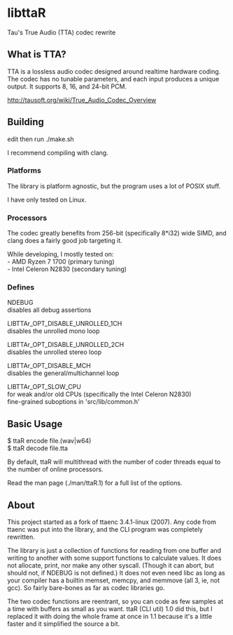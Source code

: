 # libttaR
Tau's True Audio (TTA) codec rewrite

## What is TTA?
TTA is a lossless audio codec designed around realtime hardware coding.
The codec has no tunable parameters, and each input produces a unique output.
It supports 8, 16, and 24-bit PCM.

http://tausoft.org/wiki/True_Audio_Codec_Overview

## Building
edit then run ./make.sh

I recommend compiling with clang.

### Platforms
The library is platform agnostic, but the program uses a lot of POSIX stuff.

I have only tested on Linux.

### Processors
The codec greatly benefits from 256-bit (specifically 8*i32) wide SIMD,
and clang does a fairly good job targeting it.

While developing, I mostly tested on:
\
	- AMD Ryzen 7 1700    (primary tuning)\
	- Intel Celeron N2830 (secondary tuning)

### Defines
NDEBUG\
	disables all debug assertions

LIBTTAr_OPT_DISABLE_UNROLLED_1CH\
	disables the unrolled mono loop

LIBTTAr_OPT_DISABLE_UNROLLED_2CH\
	disables the unrolled stereo loop

LIBTTAr_OPT_DISABLE_MCH\
	disables the general/multichannel loop

LIBTTAr_OPT_SLOW_CPU\
	for weak and/or old CPUs (specifically the Intel Celeron N2830)\
	fine-grained suboptions in 'src/lib/common.h'

## Basic Usage
$ ttaR encode file.(wav|w64)\
$ ttaR decode file.tta

By default, ttaR will multithread with the number of coder threads equal to
the number of online processors.

Read the man page (./man/ttaR.1) for a full list of the options.

## About
This project started as a fork of ttaenc 3.4.1-linux (2007).
Any code from ttaenc was put into the library, and the CLI program was
completely rewritten.

The library is just a collection of functions for reading from one buffer and
writing to another with some support functions to calculate values.
It does not allocate, print, nor make any other syscall.
(Though it can abort, but should not, if NDEBUG is not defined.)
It does not even need libc as long as your compiler has a builtin memset,
memcpy, and memmove (all 3, ie, not gcc).
So fairly bare-bones as far as codec libraries go.

The two codec functions are reentrant, so you can code as few samples at a
time with buffers as small as you want.
ttaR (CLI util) 1.0 did this, but I replaced it with doing the whole frame at
once in 1.1 because it's a little faster and it simplified the source a bit.
